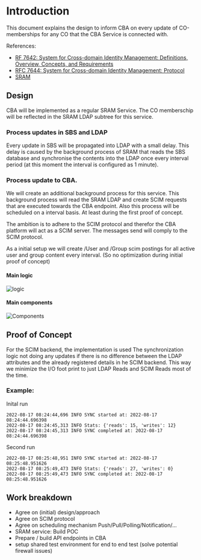 # Introduction

This document explains the design to inform CBA on every update of CO-memberships for any CO that the CBA Service is connected with.

References:

- [RF 7642: System for Cross-domain Identity Management: Definitions, Overview, Concepts, and Requirements](https://www.rfc-editor.org/info/rfc7642)
- [RFC 7644: System for Cross-domain Identity Management: Protocol](https://www.rfc-editor.org/info/rfc7644)
- [SRAM](https://sram.surf.nl/landing)

## Design

CBA will be implemented as a regular SRAM Service. The CO memberschip will be reflected in the SRAM LDAP subtree for this service.

### Process updates in SBS and LDAP

Every update in SBS will be propagated into LDAP with a small delay. This delay is caused by the background process of SRAM that reads the SBS database and synchronise the contents into the LDAP once every interval period (at this moment the interval is configured as 1 minute).

### Process update to CBA.

We will create an additional background process for this service. This background process will read the SRAM LDAP and create SCIM requests that are executed towards the CBA endpoint. Also this process will be scheduled on a interval basis. At least during the first proof of concept.

The ambition is to adhere to the SCIM protocol and therefor the CBA platform will act as a SCIM server. The messages send will comply to the SCIM protocol.

As a initial setup we will create /User and /Group scim postings for all active user and group content every interval. (So no optimization during initial proof of concept)

#### Main logic

![logic](http://www.plantuml.com/plantuml/proxy?src=https://raw.githubusercontent.com/HarryKodden/cba-scim/main/assets/logic.iuml)

#### Main components

![Components](http://www.plantuml.com/plantuml/proxy?src=https://raw.githubusercontent.com/HarryKodden/cba-scim/main/assets/components_new.iuml)

## Proof of Concept

For the SCIM backend, the implementation is used
The synchronization logic not doing any updates if there is no difference between the LDAP attributes and the already registered details in he SCIM backend. This way we minimize the I/O foot print to just LDAP Reads and SCIM Reads most of the time.

### Example:

Inital run

```
2022-08-17 08:24:44,696 INFO SYNC started at: 2022-08-17 08:24:44.696398
2022-08-17 08:24:45,313 INFO Stats: {'reads': 15, 'writes': 12}
2022-08-17 08:24:45,313 INFO SYNC completed at: 2022-08-17 08:24:44.696398
```

Second run

```
2022-08-17 08:25:48,951 INFO SYNC started at: 2022-08-17 08:25:48.951626
2022-08-17 08:25:49,473 INFO Stats: {'reads': 27, 'writes': 0}
2022-08-17 08:25:49,473 INFO SYNC completed at: 2022-08-17 08:25:48.951626
```

## Work breakdown

- Agree on (initial) design/approach
- Agree on SCIM protocol
- Agree on scheduling mechanism Push/Pull/Polling/Notification/...
- SRAM service: Build POC
- Prepare / build API endpoints in CBA
- setup shared test environment for end to end test (solve potential firewall issues)
